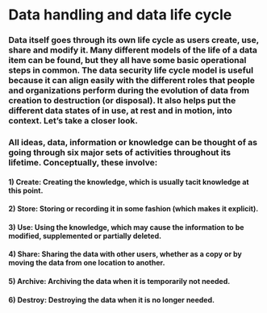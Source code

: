 # Data handling and data life cycle

### Data itself goes through its own life cycle as users create, use, share and modify it. Many different models of the life of a data item can be found, but they all have some basic operational steps in common. The data security life cycle model is useful because it can align easily with the different roles that people and organizations perform during the evolution of data from creation to destruction (or disposal). It also helps put the different data states of in use, at rest and in motion, into context. Let’s take a closer look. 

### All ideas, data, information or knowledge can be thought of as going through six major sets of activities throughout its lifetime. Conceptually, these involve: 

#### 1) Create: Creating the knowledge, which is usually tacit knowledge at this point.

#### 2) Store: Storing or recording it in some fashion (which makes it explicit).

#### 3) Use: Using the knowledge, which may cause the information to be modified, supplemented or partially deleted.

#### 4) Share: Sharing the data with other users, whether as a copy or by moving the data from one location to another.

#### 5) Archive: Archiving the data when it is temporarily not needed.

#### 6) Destroy: Destroying the data when it is no longer needed.
